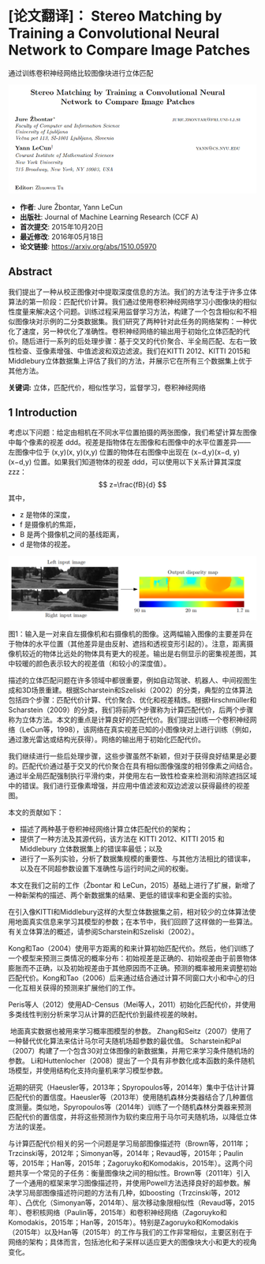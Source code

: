 # [论文翻译]： Stereo Matching by Training a Convolutional Neural Network to Compare Image Patches

通过训练卷积神经网络比较图像块进行立体匹配

![image-20240705134219721](./img/image-20240705134219721.png)

* **作者**: Jure Žbontar, Yann LeCun
* **出版社**: Journal of Machine Learning Research (CCF A)
* **首次提交**: 2015年10月20日
* **最近修改**: 2016年05月18日
* **论文链接**: https://arxiv.org/abs/1510.05970



## Abstract

​	我们提出了一种从校正图像对中提取深度信息的方法。我们的方法专注于许多立体算法的第一阶段：匹配代价计算。我们通过使用卷积神经网络学习小图像块的相似性度量来解决这个问题。训练过程采用监督学习方法，构建了一个包含相似和不相似图像块对示例的二分类数据集。我们研究了两种针对此任务的网络架构：一种优化了速度，另一种优化了准确性。卷积神经网络的输出用于初始化立体匹配的代价。随后进行一系列的后处理步骤：基于交叉的代价聚合、半全局匹配、左右一致性检查、亚像素增强、中值滤波和双边滤波。我们在KITTI 2012、KITTI 2015和Middlebury立体数据集上评估了我们的方法，并展示它在所有三个数据集上优于其他方法。



**关键词:** 立体，匹配代价，相似性学习，监督学习，卷积神经网络



## 1 Introduction

考虑以下问题：给定由相机在不同水平位置拍摄的两张图像，我们希望计算左图像中每个像素的视差 ddd。视差是指物体在左图像和右图像中的水平位置差异——左图像中位于 (x,y)(x, y)(x,y) 位置的物体在右图像中出现在 (x−d,y)(x−d, y)(x−d,y) 位置。如果我们知道物体的视差 ddd，可以使用以下关系计算其深度 zzz：
$$
z=\frac{fB}{d}
$$
其中，

- z 是物体的深度，
- f 是摄像机的焦距，
- B 是两个摄像机之间的基线距离，
- d 是物体的视差。

![image-20240705160803980](./img/image-20240705160803980.png)

图1：输入是一对来自左摄像机和右摄像机的图像。这两幅输入图像的主要差异在于物体的水平位置（其他差异是由反射、遮挡和透视变形引起的）。注意，距离摄像机较近的物体比远处的物体具有更大的视差。输出是右侧显示的密集视差图，其中较暖的颜色表示较大的视差值（和较小的深度值）。

​	描述的立体匹配问题在许多领域中都很重要，例如自动驾驶、机器人、中间视图生成和3D场景重建。根据Scharstein和Szeliski（2002）的分类，典型的立体算法包括四个步骤：匹配代价计算、代价聚合、优化和视差精炼。根据Hirschmüller和Scharstein（2009）的分类，我们将前两个步骤称为计算匹配代价，后两个步骤称为立体方法。本文的重点是计算良好的匹配代价。我们提出训练一个卷积神经网络（LeCun等，1998），该网络在真实视差已知的小图像块对上进行训练（例如，通过激光雷达或结构光获得）。网络的输出用于初始化匹配代价。

​	我们继续进行一些后处理步骤，这些步骤虽然不新颖，但对于获得良好结果是必要的。匹配代价通过基于交叉的代价聚合在具有相似图像强度的相邻像素之间结合。通过半全局匹配强制执行平滑约束，并使用左右一致性检查来检测和消除遮挡区域中的错误。我们进行亚像素增强，并应用中值滤波和双边滤波以获得最终的视差图。

本文的贡献如下：

- 描述了两种基于卷积神经网络计算立体匹配代价的架构；
- 提供了一种方法及其源代码，该方法在 KITTI 2012、KITTI 2015 和 Middlebury 立体数据集上的错误率最低；以及
- 进行了一系列实验，分析了数据集规模的重要性、与其他方法相比的错误率，以及在不同超参数设置下准确性与运行时间之间的权衡。

​	本文在我们之前的工作（Žbontar 和 LeCun，2015）基础上进行了扩展，新增了一种新架构的描述、两个新数据集的结果、更低的错误率和更全面的实验。

​	在引入像KITTI和Middlebury这样的大型立体数据集之前，相对较少的立体算法使用地面真实信息来学习其模型的参数；在本节中，我们回顾了这样做的一些算法。有关立体算法的概述，请参阅Scharstein和Szeliski（2002）。

​	Kong和Tao（2004）使用平方距离的和来计算初始匹配代价。然后，他们训练了一个模型来预测三类情况的概率分布：初始视差是正确的、初始视差由于前景物体膨胀而不正确，以及初始视差由于其他原因而不正确。预测的概率被用来调整初始匹配代价。Kong和Tao（2006）后来通过结合通过计算不同窗口大小和中心的归一化互相关获得的预测来扩展他们的工作。

​	Peris等人（2012）使用AD-Census（Mei等人，2011）初始化匹配代价，并使用多类线性判别分析来学习从计算的匹配代价到最终视差的映射。

​	地面真实数据也被用来学习概率图模型的参数。 Zhang和Seitz（2007）使用了一种替代优化算法来估计马尔可夫随机场超参数的最优值。 Scharstein和Pal（2007）构建了一个包含30对立体图像的新数据集，并用它来学习条件随机场的参数。 Li和Huttenlocher（2008）提出了一个具有非参数化成本函数的条件随机场模型，并使用结构化支持向量机来学习模型参数。

​	近期的研究（Haeusler等，2013年；Spyropoulos等，2014年）集中于估计计算匹配代价的置信度。Haeusler等（2013年）使用随机森林分类器结合了几种置信度测量。类似地，Spyropoulos等（2014年）训练了一个随机森林分类器来预测匹配代价的置信度，并将这些预测作为软约束应用于马尔可夫随机场，以降低立体方法的误差。

​	与计算匹配代价相关的另一个问题是学习局部图像描述符（Brown等，2011年；Trzcinski等，2012年；Simonyan等，2014年；Revaud等，2015年；Paulin等，2015年；Han等，2015年；Zagoruyko和Komodakis，2015年）。这两个问题共享一个常见的子任务：衡量图像块之间的相似性。Brown等（2011年）引入了一个通用的框架来学习图像描述符，并使用Powell方法选择良好的超参数。解决学习局部图像描述符问题的方法有几种，如boosting（Trzcinski等，2012年）、凸优化（Simonyan等，2014年）、层次移动象限相似性（Revaud等，2015年）、卷积核网络（Paulin等，2015年）和卷积神经网络（Zagoruyko和Komodakis，2015年；Han等，2015年）。特别是Zagoruyko和Komodakis（2015年）以及Han等（2015年）的工作与我们的工作非常相似，主要区别在于网络的架构；具体而言，包括池化和子采样以适应更大的图像块大小和更大的视角变化。